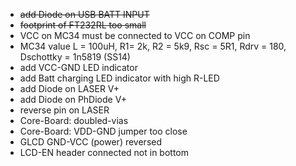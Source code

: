 - ~~add Diode on USB BATT INPUT~~
- ~~footprint of FT232RL too small~~
- VCC on MC34 must be connected to VCC on COMP pin
- MC34 value L = 100uH, R1= 2k, R2 = 5k9, Rsc = 5R1, Rdrv = 180, Dschottky = 1n5819 (SS14)
- add VCC-GND LED indicator
- add Batt charging LED indicator with high R-LED
- add Diode on LASER V+
- add Diode on PhDiode V+
- reverse pin on LASER
- Core-Board: doubled-vias
- Core-Board: VDD-GND jumper too close
- GLCD GND-VCC (power) reversed
- LCD-EN header connected not in bottom

